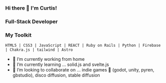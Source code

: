 ### Hi there 👋 I'm Curtis!

### Full-Stack Developer

<!--
**yfove/yfove** is a ✨ _special_ ✨ repository because its `README.md` (this file) appears on your GitHub profile.
-->

### My Toolkit

```
HTML5 | CSS3 | JavaScript | REACT | Ruby on Rails | Python | Firebase | Chakra.js | tailwind | Astro 
```


- 🔭 I’m currently working from home
- 🌱 I’m currently learning ... solid.js and svelte.js
- 🤝 I’m looking to collaborate on ... indie games 👾 (godot, unity, pyren, gbstudio), disco diffusion, stable diffusion



